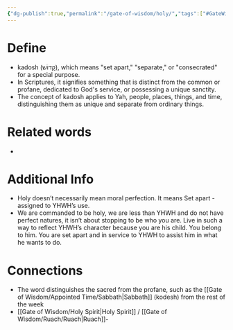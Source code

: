 ```yaml
---
{"dg-publish":true,"permalink":"/gate-of-wisdom/holy/","tags":["#GateWisdom"]}
---
```


# Define
- kadosh (קָדוֹשׁ), which means "set apart," "separate," or "consecrated" for a special purpose. 
- In Scriptures, it signifies something that is distinct from the common or profane, dedicated to God's service, or possessing a unique sanctity. 
- The concept of kadosh applies to Yah, people, places, things, and time, distinguishing them as unique and separate from ordinary things. 

# Related words
- 

# Additional Info
- Holy doesn’t necessarily mean moral perfection. It means Set apart - assigned to YHWH’s use.
- We are commanded to be holy, we are less than YHWH and do not have perfect natures, it isn’t about stopping to be who you are. Live in such a way to reflect YHWH’s character because you are his child. You belong to him. You are set apart and in service to YHWH to assist him in what he wants to do.


# Connections
- The word distinguishes the sacred from the profane, such as the [[Gate of Wisdom/Appointed Time/Sabbath\|Sabbath]] (kodesh) from the rest of the week
- [[Gate of Wisdom/Holy Spirit\|Holy Spirit]] / [[Gate of Wisdom/Ruach/Ruach\|Ruach]]- 

